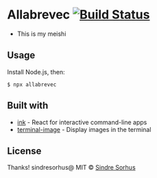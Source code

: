 # Allabrevec [![Build Status](https://travis-ci.org/allabrevec/allabrevec.svg?branch=master)](https://travis-ci.org/allabrevec/allabrevec)

- This is my meishi

## Usage

Install Node.js, then:

```
$ npx allabrevec
```

## Built with

- [ink](https://github.com/vadimdemedes/ink) - React for interactive command-line apps
- [terminal-image](https://github.com/sindresorhus/terminal-image) - Display images in the terminal


## License

Thanks! sindresorhus@
MIT © [Sindre Sorhus](https://sindresorhus.com)
